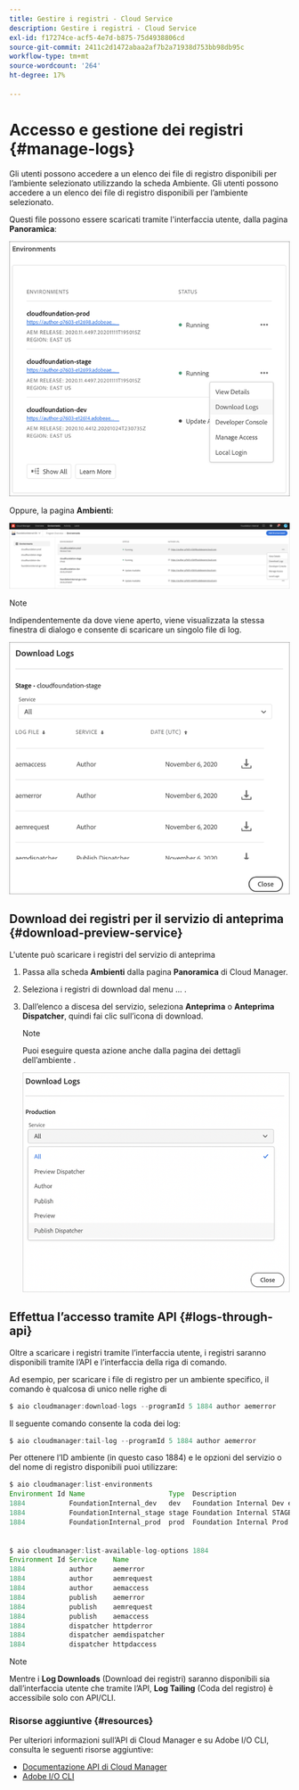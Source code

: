 ```yaml
---
title: Gestire i registri - Cloud Service
description: Gestire i registri - Cloud Service
exl-id: f17274ce-acf5-4e7d-b875-75d4938806cd
source-git-commit: 2411c2d1472abaa2af7b2a71938d753bb98db95c
workflow-type: tm+mt
source-wordcount: '264'
ht-degree: 17%

---
```


# Accesso e gestione dei registri {#manage-logs}

Gli utenti possono accedere a un elenco dei file di registro disponibili per l’ambiente selezionato utilizzando la scheda Ambiente.  Gli utenti possono accedere a un elenco dei file di registro disponibili per l’ambiente selezionato.

Questi file possono essere scaricati tramite l&#39;interfaccia utente, dalla pagina **Panoramica**:

![](assets/download-logs1.png)

Oppure, la pagina **Ambienti**:

![](assets/download-logs.png)

>[!NOTE]
>Indipendentemente da dove viene aperto, viene visualizzata la stessa finestra di dialogo e consente di scaricare un singolo file di log.

![](assets/download-logs2.png)

## Download dei registri per il servizio di anteprima {#download-preview-service}

L&#39;utente può scaricare i registri del servizio di anteprima

1. Passa alla scheda **Ambienti** dalla pagina **Panoramica** di Cloud Manager.

1. Seleziona i registri di download dal menu ... .

1. Dall’elenco a discesa del servizio, seleziona **Anteprima** o **Anteprima Dispatcher**, quindi fai clic sull’icona di download.

   >[!NOTE]
   >Puoi eseguire questa azione anche dalla pagina dei dettagli dell’ambiente .

   ![](assets/download-preview.png)


## Effettua l’accesso tramite API {#logs-through-api}

Oltre a scaricare i registri tramite l’interfaccia utente, i registri saranno disponibili tramite l’API e l’interfaccia della riga di comando.

Ad esempio, per scaricare i file di registro per un ambiente specifico, il comando è qualcosa di unico nelle righe di

```java
$ aio cloudmanager:download-logs --programId 5 1884 author aemerror
```

Il seguente comando consente la coda dei log:

```java
$ aio cloudmanager:tail-log --programId 5 1884 author aemerror
```

Per ottenere l’ID ambiente (in questo caso 1884) e le opzioni del servizio o del nome di registro disponibili puoi utilizzare:

```java
$ aio cloudmanager:list-environments
Environment Id Name                     Type  Description                          
1884           FoundationInternal_dev   dev   Foundation Internal Dev environment  
1884           FoundationInternal_stage stage Foundation Internal STAGE environment
1884           FoundationInternal_prod  prod  Foundation Internal Prod environment
 
 
$ aio cloudmanager:list-available-log-options 1884
Environment Id Service    Name         
1884           author     aemerror     
1884           author     aemrequest   
1884           author     aemaccess    
1884           publish    aemerror     
1884           publish    aemrequest   
1884           publish    aemaccess    
1884           dispatcher httpderror   
1884           dispatcher aemdispatcher
1884           dispatcher httpdaccess
```

>[!NOTE]
>Mentre i **Log Downloads** (Download dei registri) saranno disponibili sia dall’interfaccia utente che tramite l’API, **Log Tailing** (Coda del registro) è accessibile solo con API/CLI.

### Risorse aggiuntive {#resources}

Per ulteriori informazioni sull’API di Cloud Manager e su Adobe I/O CLI, consulta le seguenti risorse aggiuntive:

* [Documentazione API di Cloud Manager](https://www.adobe.io/apis/experiencecloud/cloud-manager/docs.html)
* [Adobe I/O CLI](https://github.com/adobe/aio-cli-plugin-cloudmanager)
